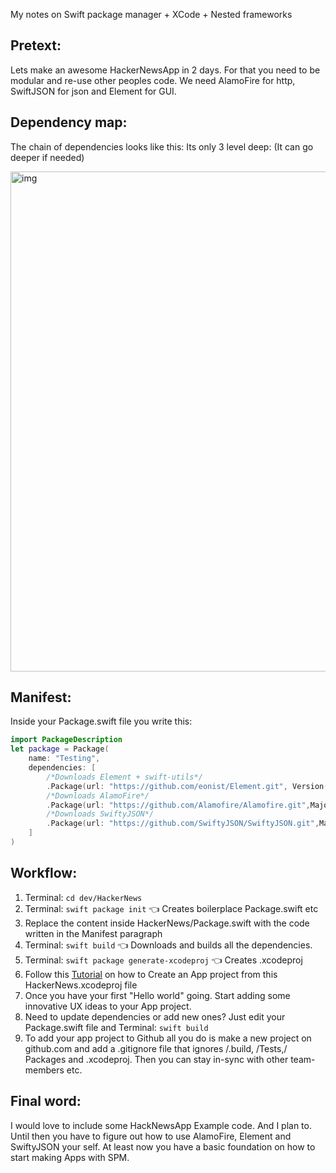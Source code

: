 My notes on Swift package manager + XCode + Nested frameworks<!--more--> 

## Pretext:
Lets make an awesome HackerNewsApp in 2 days. For that you need to be modular and re-use other peoples code. We need AlamoFire for http, SwiftJSON for json and Element for GUI. 

## Dependency map:
The chain of dependencies looks like this: Its only 3 level deep: (It can go deeper if needed)   

<img width="800" alt="img" src="https://dl.dropboxusercontent.com/u/2559476/hacker_news_SPM_diagram.svg">

## Manifest: 

Inside your Package.swift file you write this:  

```swift
import PackageDescription
let package = Package(
    name: "Testing",
	dependencies: [
		/*Downloads Element + swift-utils*/
		.Package(url: "https://github.com/eonist/Element.git", Version(0, 0, 0, prereleaseIdentifiers: ["alpha", "5"])),
		/*Downloads AlamoFire*/
		.Package(url: "https://github.com/Alamofire/Alamofire.git",MajorVersion:4,minor:3),
		/*Downloads SwiftyJSON*/
		.Package(url: "https://github.com/SwiftyJSON/SwiftyJSON.git",MajorVersion:3,minor:1)
    ]
)
```

## Workflow:

1. Terminal: ``cd dev/HackerNews``
2. Terminal: ``swift package init`` 👈 Creates boilerplace Package.swift etc
3. Replace the content inside HackerNews/Package.swift with the code written in the Manifest paragraph
4. Terminal: ``swift build`` 👈 Downloads and builds all the dependencies. 
5. Terminal: ``swift package generate-xcodeproj`` 👈 Creates .xcodeproj
6. Follow this [Tutorial](http://stylekit.org/blog/2017/02/05/Xcode-and-spm/)  on how to Create an App project from this HackerNews.xcodeproj file
7. Once you have your first "Hello world" going. Start adding some innovative UX ideas to your App project. 
8. Need to update dependencies or add new ones? Just edit your Package.swift file and Terminal: ``swift build`` 
9. To add your app project to Github all you do is make a new project on github.com and add a .gitignore file that ignores /.build, /Tests,/ Packages and .xcodeproj. Then you can stay in-sync with other team-members etc. 

## Final word:  
I would love to include some HackNewsApp Example code. And I plan to. Until then you have to figure out how to use AlamoFire, Element and SwiftyJSON your self. At least now you have a basic foundation on how to start making Apps with SPM. 
